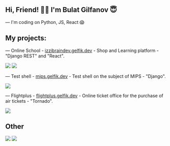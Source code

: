 ## Hi, Friend! 👋🏻 I'm Bulat Gilfanov 😇

— I'm coding on Python, JS, React 😱

## My projects:
— Online School - [izzibraindev.gelfik.dev](https://izzibraindev.gelfik.dev) - Shop and Learning platform - "Django REST" and "React".

![](https://github-readme-stats.vercel.app/api/pin/?username=gelfik&repo=OnlineSchoolDRF&theme=dark&hide_border=true)
![](https://github-readme-stats.vercel.app/api/pin/?username=gelfik&repo=django_react_test&theme=dark&hide_border=true)

— Test shell - [mips.gelfik.dev](https://mips.gelfik.dev) - Test shell on the subject of MIPS - "Django".

![](https://github-readme-stats.vercel.app/api/pin/?username=gelfik&repo=prototipe-django&theme=dark&hide_border=true)

— Flightplus - [flightplus.gelfik.dev](https://flightplus.gelfik.dev) - Online ticket office for the purchase of air tickets - "Tornado".

![](https://github-readme-stats.vercel.app/api/pin/?username=gelfik&repo=flightplus-tornado&theme=dark&hide_border=true)

## Other
![](https://github-readme-stats.vercel.app/api?username=gelfik&show_icons=true&theme=dark&count_private=true&hide_title=true&include_all_commits=true&hide_border=true)
![](https://github-readme-stats.vercel.app/api/top-langs/?username=gelfik&theme=dark&langs_count=10&layout=compact&hide_border=true)


<!--
**gelfik/gelfik** is a ✨ _special_ ✨ repository because its `README.md` (this file) appears on your GitHub profile.

Here are some ideas to get you started:

- 🔭 I’m currently working on ...
- 🌱 I’m currently learning ...
- 👯 I’m looking to collaborate on ...
- 🤔 I’m looking for help with ...
- 💬 Ask me about ...
- 📫 How to reach me: ...
- 😄 Pronouns: ...
- ⚡ Fun fact: ...
-->
